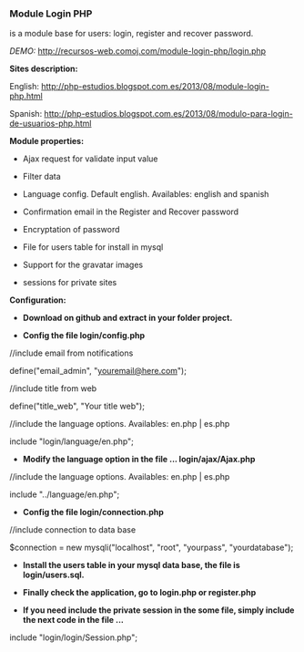 <h3>Module Login PHP</h3> is a module base for users: login, register and recover password.

<i>DEMO:</i> http://recursos-web.comoj.com/module-login-php/login.php

<b>Sites description:</b>

English: http://php-estudios.blogspot.com.es/2013/08/module-login-php.html

Spanish: http://php-estudios.blogspot.com.es/2013/08/modulo-para-login-de-usuarios-php.html

<b>Module properties:</b>

- Ajax request for validate input value

- Filter data

- Language config. Default english. Availables: english and spanish

- Confirmation email in the Register and  Recover password

- Encryptation of password

- File for users table for install in mysql

- Support for the gravatar images

- sessions for private sites


<b>Configuration:</b>

- <b>Download on github and extract in your folder project.</b>

- <b>Config the file login/config.php</b>

//include email from notifications

define("email_admin", "youremail@here.com");

//include title from web

define("title_web", "Your title web");

//include the language options. Availables: en.php | es.php

include "login/language/en.php";

- <b>Modify the language option in the file ... login/ajax/Ajax.php</b>

//include the language options. Availables: en.php | es.php

include "../language/en.php";

- <b>Config the file login/connection.php</b>

//include connection to data base

$connection = new mysqli("localhost", "root", "yourpass", "yourdatabase");

- <b>Install the users table in your mysql data base, the file is login/users.sql.</b>

- <b>Finally check the application, go to login.php or register.php</b>

- <b>If you need include the private session in the some file, simply include the next code in the file ...</b>

include "login/login/Session.php";


